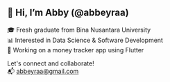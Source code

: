 ## 👋 Hi, I’m Abby (@abbeyraa)

🎓 Fresh graduate from Bina Nusantara University    
📊 Interested in Data Science & Software Development  
📱 Working on a money tracker app using Flutter

Let's connect and collaborate!  
📬 abbeyraa@gmail.com
